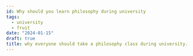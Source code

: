 ```yaml
---
id: Why should you learn philosophy during university
tags:
  - university
  - fruit
date: "2024-01-15"
draft: true
title: why everyone should take a philosophy class during university.
---
```


